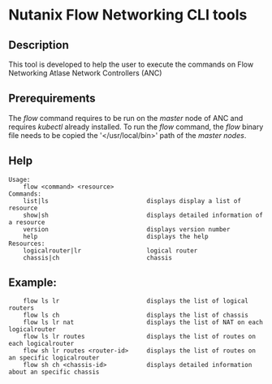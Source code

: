 # Nutanix Flow Networking CLI tools
## Description
This tool is developed to help the user to execute the commands on Flow Networking Atlase Network Controllers (ANC)

## Prerequirements
The *flow* command requires to be run on the *master* node of ANC and requires *kubectl* already installed. To run the *flow* command, the *flow* binary file needs to be copied the '</usr/local/bin>' path of the *master nodes*.

## Help
    Usage:
        flow <command> <resource>
    Commands:
        list|ls                           displays display a list of resource
        show|sh                           displays detailed information of a resource
        version                           displays version number
        help                              displays the help
    Resources:
        logicalrouter|lr                  logical router
        chassis|ch                        chassis


## Example:
        flow ls lr                        displays the list of logical routers
        flow ls ch                        displays the list of chassis
        flow ls lr nat                    displays the list of NAT on each logicalrouter
        flow ls lr routes                 displays the list of routes on each logicalrouter
        flow sh lr routes <router-id>     displays the list of routes on an specific logicalrouter
        flow sh ch <chassis-id>           displays detailed information about an specific chassis
